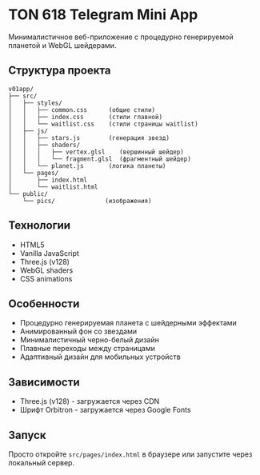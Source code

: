# TON 618 Telegram Mini App

Минималистичное веб-приложение с процедурно генерируемой планетой и WebGL шейдерами.

## Структура проекта

```
v01app/
├── src/
│   ├── styles/
│   │   ├── common.css      (общие стили)
│   │   ├── index.css       (стили главной)
│   │   └── waitlist.css    (стили страницы waitlist)
│   ├── js/
│   │   ├── stars.js        (генерация звезд)
│   │   ├── shaders/
│   │   │   ├── vertex.glsl    (вершинный шейдер)
│   │   │   └── fragment.glsl  (фрагментный шейдер)
│   │   └── planet.js       (логика планеты)
│   └── pages/
│       ├── index.html
│       └── waitlist.html
└── public/
    └── pics/              (изображения)
```

## Технологии

- HTML5
- Vanilla JavaScript
- Three.js (v128)
- WebGL shaders
- CSS animations

## Особенности

- Процедурно генерируемая планета с шейдерными эффектами
- Анимированный фон со звездами
- Минималистичный черно-белый дизайн
- Плавные переходы между страницами
- Адаптивный дизайн для мобильных устройств

## Зависимости

- Three.js (v128) - загружается через CDN
- Шрифт Orbitron - загружается через Google Fonts

## Запуск

Просто откройте `src/pages/index.html` в браузере или запустите через локальный сервер.
